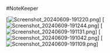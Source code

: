 #NoteKeeper


[![Screenshot_20240609-191220.png](https://github.com/Aksx73/NoteKeeper/blob/master/screenshots/Screenshot_20240609-191220.png?raw=true)]
[![Screenshot_20240609-191244.png](https://github.com/Aksx73/NoteKeeper/blob/master/screenshots/Screenshot_20240609-191244.png?raw=true)]
[![Screenshot_20240609-191131.png](https://github.com/Aksx73/NoteKeeper/blob/master/screenshots/Screenshot_20240609-191131.png?raw=true)]
[![Screenshot_20240609-191042.png](https://github.com/Aksx73/NoteKeeper/blob/master/screenshots/Screenshot_20240609-191042.png?raw=true)]
[![Screenshot_20240609-191109.png](https://github.com/Aksx73/NoteKeeper/blob/master/screenshots/Screenshot_20240609-191109.png?raw=true)]
